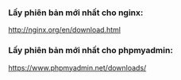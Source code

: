 ### Lấy phiên bản mới nhất cho nginx:
http://nginx.org/en/download.html

### Lấy phiên bản mới nhất cho phpmyadmin:
https://www.phpmyadmin.net/downloads/
